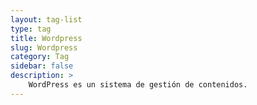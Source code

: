 ```yaml
---
layout: tag-list
type: tag
title: Wordpress
slug: Wordpress
category: Tag
sidebar: false
description: >
    WordPress es un sistema de gestión de contenidos.
---
```

